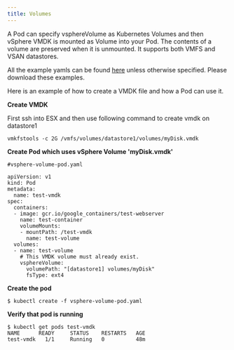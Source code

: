 ```yaml
---
title: Volumes
---
```

A Pod can specify vsphereVolume as Kubernetes Volumes and then vSphere VMDK is mounted as Volume into your Pod. The contents of a volume are preserved when it is unmounted. It supports both VMFS and VSAN datastores.

All the example yamls can be found [here](https://github.com/kubernetes/kubernetes/tree/master/examples/volumes/vsphere) unless otherwise specified. Please download these examples.
 
Here is an example of how to create a VMDK file and how a Pod can use it.

**Create VMDK**

First ssh into ESX and then use following command to create vmdk on datastore1

```
vmkfstools -c 2G /vmfs/volumes/datastore1/volumes/myDisk.vmdk
```

**Create Pod which uses vSphere Volume 'myDisk.vmdk'**

```
#vsphere-volume-pod.yaml

apiVersion: v1
kind: Pod
metadata:
  name: test-vmdk
spec:
  containers:
  - image: gcr.io/google_containers/test-webserver
    name: test-container
    volumeMounts:
    - mountPath: /test-vmdk
      name: test-volume
  volumes:
  - name: test-volume
    # This VMDK volume must already exist.
    vsphereVolume:
      volumePath: "[datastore1] volumes/myDisk"
      fsType: ext4

```

**Create the pod**

```
$ kubectl create -f vsphere-volume-pod.yaml
```

**Verify that pod is running**

```
$ kubectl get pods test-vmdk
NAME      READY     STATUS    RESTARTS   AGE
test-vmdk   1/1     Running   0          48m
```
 

